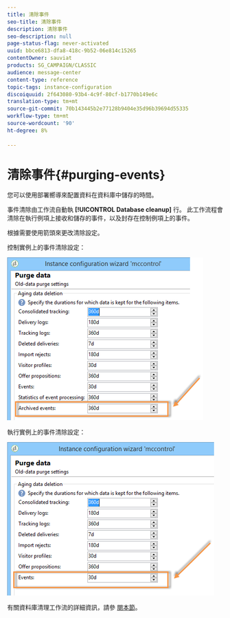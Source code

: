 ```yaml
---
title: 清除事件
seo-title: 清除事件
description: 清除事件
seo-description: null
page-status-flag: never-activated
uuid: bbce6813-dfa8-418c-9b52-06e814c15265
contentOwner: sauviat
products: SG_CAMPAIGN/CLASSIC
audience: message-center
content-type: reference
topic-tags: instance-configuration
discoiquuid: 2f643080-93b4-4c9f-80cf-b1770b149e6c
translation-type: tm+mt
source-git-commit: 70b143445b2e77128b9404e35d96b39694d55335
workflow-type: tm+mt
source-wordcount: '90'
ht-degree: 8%

---
```



# 清除事件{#purging-events}

您可以使用部署嚮導來配置資料在資料庫中儲存的時間。

事件清除由工作流自動執 **[!UICONTROL Database cleanup]** 行。 此工作流程會清除在執行例項上接收和儲存的事件，以及封存在控制例項上的事件。

根據需要使用箭頭來更改清除設定。

控制實例上的事件清除設定：

![](assets/messagecenter_delete_events_001.png)

執行實例上的事件清除設定：

![](assets/messagecenter_delete_events_002.png)

有關資料庫清理工作流的詳細資訊，請參 [閱本節](../../production/using/database-cleanup-workflow.md)。
